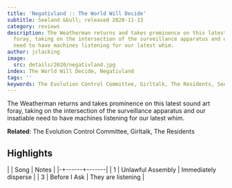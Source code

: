 ```yaml
---
title: 'Negativland :: The World Will Decide'
subtitle: Seeland &bull; released 2020-11-13
category: reviews
description: The Weatherman returns and takes prominence on this latest sound art
  foray, taking on the intersection of the surveillance apparatus and our insatiable
  need to have machines listening for our latest whim.
author: jclacking
image:
  src: details/2020/negativland.jpg
index: The World Will Decide, Negativland
tags: ''
keywords: The Evolution Control Committee, Girltalk, The Residents, Seeland
---
```

The Weatherman returns and takes prominence on this latest sound art foray, taking on the intersection of the surveillance apparatus and our insatiable need to have machines listening for our latest whim.<!--more-->

**Related**: The Evolution Control Committee, Girltalk, The Residents

## Highlights

| | Song | Notes |
|-+------+-------|
| 1 | Unlawful Assembly | Immediately disperse |
| 3 | Before I Ask | They are listening |

